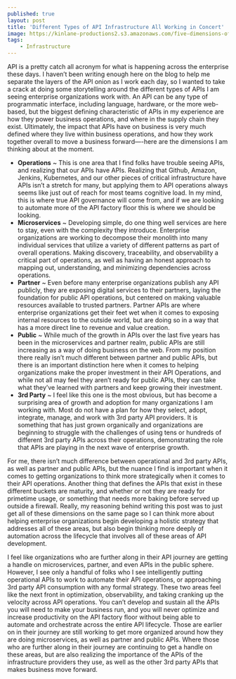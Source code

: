 ```yaml
---
published: true
layout: post
title: 'Different Types of API Infrastructure All Working in Concert'
image: https://kinlane-productions2.s3.amazonaws.com/five-dimensions-of-apis.jpg
tags:
    - Infrastructure
---
```



API is a pretty catch all acronym for what is happening across the enterprise these days. I haven’t been writing enough here on the blog to help me separate the layers of the API onion as I work each day, so I wanted to take a crack at doing some storytelling around the different types of APIs I am seeing enterprise organizations work with. An API can be any type of programmatic interface, including language, hardware, or the more web-based, but the biggest defining characteristic of APIs in my experience are how they power business operations, and where in the supply chain they exist. Ultimately, the impact that APIs have on business is very much defined where they live within business operations, and how they work together overall to move a business forward—-here are the dimensions I am thinking about at the moment.


- **Operations** ~ This is one area that I find folks have trouble seeing APIs, and realizing that our APIs have APIs. Realizing that Github, Amazon, Jenkins, Kubernetes, and our other pieces of critical infrastructure have APIs isn’t a stretch for many, but applying them to API operations always seems like just out of reach for most teams cognitive load. In my mind, this is where true API governance will come from, and if we are looking to automate more of the API factory floor this is where we should be looking.
- **Microservices** ~ Developing simple, do one thing well services are here to stay, even with the complexity they introduce. Enterprise organizations are working to decompose their monolith into many individual services that utilize a variety of different patterns as part of overall operations. Making discovery, traceability, and observability a critical part of operations, as well as having an honest approach to mapping out, understanding, and minimizing dependencies across operations.
- **Partner** ~ Even before many enterprise organizations publish any API publicly, they are exposing digital services to their partners, laying the foundation for public API operations, but centered on making valuable resources available to trusted partners. Partner APIs are where enterprise organizations get their feet wet when it comes to exposing internal resources to the outside world, but are doing so in a way that has a more direct line to revenue and value creation.
- **Public** ~ While much of the growth in APIs over the last five years has been in the microservices and partner realm, public APIs are still increasing as a way of doing business on the web. From my position there really isn’t much different between partner and public APIs, but there is an important distinction here when it comes to helping organizations make the proper investment in their API Operations, and while not all may feel they aren’t ready for public APIs, they can take what they’ve learned with partners and keep growing their investment.
- **3rd Party** ~ I feel like this one is the most obvious, but has become a surprising area of growth and adoption for many organizations I am working with. Most do not have a plan for how they select, adopt, integrate, manage, and work with 3rd party API providers. It is something that has just grown organically and organizations are beginning to struggle with the challenges of using tens or hundreds of different 3rd party APIs across their operations, demonstrating the role that APIs are playing in the next wave of enterprise growth.


For me, there isn’t much difference between operational and 3rd party APIs, as well as partner and public APIs, but the nuance I find is important when it comes to getting organizations to think more strategically when it comes to their API operations. Another thing that defines the APIs that exist in these different buckets are maturity, and whether or not they are ready for primetime usage, or something that needs more baking before served up outside a firewall. Really, my reasoning behind writing this post was to just get all of these dimensions on the same page so I can think more about helping enterprise organizations begin developing a holistic strategy that addresses all of these areas, but also begin thinking more deeply of automation across the lifecycle that involves all of these areas of API development.


I feel like organizations who are further along in their API journey are getting a handle on microservices, partner, and even APIs in the public sphere. However, I see only a handful of folks who I see intelligently putting operational APIs to work to automate their API operations, or approaching 3rd party API consumption with any formal strategy. These two areas feel like the next front in optimization, observability, and taking cranking up the velocity across API operations. You can’t develop and sustain all the APIs you will need to make your business run, and you will never optimize and increase productivity on the API factory floor without being able to automate and orchestrate across the entire API lifecycle. Those are earlier on in their journey are still working to get more organized around how they are doing microservices, as well as partner and public APIs. Where those who are further along in their journey are continuing to get a handle on these areas, but are also realizing the importance of the APIs of the infrastructure providers they use, as well as the other 3rd party APIs that makes business move forward.